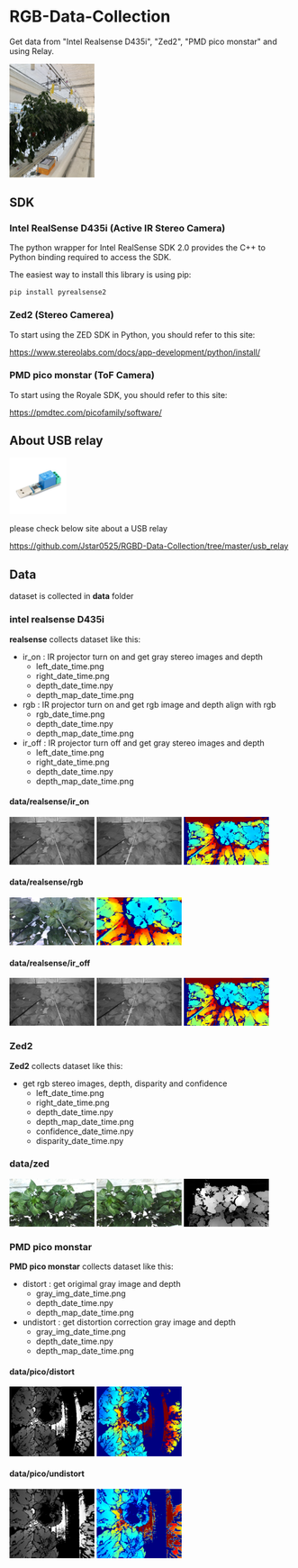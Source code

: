 # RGB-Data-Collection
Get data from "Intel Realsense D435i", "Zed2", "PMD pico monstar" and using Relay.

<img src="docs/img/camera_setting.jpg" width="30%" height="30%"></img>

## SDK

### Intel RealSense D435i (Active IR Stereo Camera)

The python wrapper for Intel RealSense SDK 2.0 provides the C++ to Python binding required to access the SDK.

The easiest way to install this library is using pip:
```
pip install pyrealsense2
```

### Zed2 (Stereo Camerea)

To start using the ZED SDK in Python, you should refer to this site:

https://www.stereolabs.com/docs/app-development/python/install/


### PMD pico monstar (ToF Camera)

To start using the Royale SDK, you should refer to this site:

https://pmdtec.com/picofamily/software/

## About USB relay

<img src="docs/relay/usb_relay.jpg" width="20%" height="20%"></img>

please check below site about a USB relay

https://github.com/Jstar0525/RGBD-Data-Collection/tree/master/usb_relay

## Data

dataset is collected in **data** folder

### intel realsense D435i

**realsense** collects dataset like this:

* ir_on : IR projector turn on and get gray stereo images and depth
  * left_date_time.png
  * right_date_time.png
  * depth_date_time.npy
  * depth_map_date_time.png
* rgb : IR projector turn on and get rgb image and depth align with rgb
  * rgb_date_time.png
  * depth_date_time.npy
  * depth_map_date_time.png
* ir_off : IR projector turn off and get gray stereo images and depth
  * left_date_time.png
  * right_date_time.png
  * depth_date_time.npy
  * depth_map_date_time.png

#### data/realsense/ir_on
<img src="data/realsense/ir_on/left_20200910_142443.png" width="30%" height="30%"></img> <img src="data/realsense/ir_on/right_20200910_142443.png" width="30%" height="30%"></img> <img src="data/realsense/ir_on/depth_map_20200910_142443.png" width="30%" height="30%"></img>

#### data/realsense/rgb
<img src="data/realsense/rgb/rgb_20200910_142443.png" width="30%" height="30%"> <img src="data/realsense/rgb/depth_map_20200910_142443.png" width="30%" height="30%">

#### data/realsense/ir_off
<img src="data/realsense/ir_off/left_20200910_142445.png" width="30%" height="30%"></img> <img src="data/realsense/ir_off/right_20200910_142445.png" width="30%" height="30%"></img> <img src="data/realsense/ir_off/depth_map_20200910_142445.png" width="30%" height="30%"></img>

### Zed2

**Zed2** collects dataset like this:

* get rgb stereo images, depth, disparity and confidence
  * left_date_time.png
  * right_date_time.png
  * depth_date_time.npy
  * depth_map_date_time.png
  * confidence_date_time.npy
  * disparity_date_time.npy

### data/zed
<img src="data/zed/left_20200910_142449.png" width="30%" height="30%"></img> <img src="data/zed/right_20200910_142449.png" width="30%" height="30%"></img> <img src="data/zed/depth_map_20200910_142449.png" width="30%" height="30%"></img>

### PMD pico monstar

**PMD pico monstar** collects dataset like this:

* distort : get origimal gray image and depth
  * gray_img_date_time.png
  * depth_date_time.npy
  * depth_map_date_time.png
* undistort : get distortion correction gray image and depth
  * gray_img_date_time.png
  * depth_date_time.npy
  * depth_map_date_time.png

#### data/pico/distort
<img src="data/pico/distort/gray_img_20200910_142450.png" width="30%" height="30%"></img> <img src="data/pico/distort/depth_map_20200910_142450.png" width="30%" height="30%"></img>

#### data/pico/undistort
<img src="data/pico/undistort/gray_img_20200910_142450.png" width="30%" height="30%"></img> <img src="data/pico/undistort/depth_map_20200910_142450.png" width="30%" height="30%"></img>
